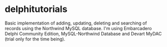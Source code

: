 # delphitutorials
Basic implementation of adding, updating, deleting and searching of records using the Northwind MySQL database. I'm using Embarcadero Delphi Community Edition, MySQL-Northwind Database and Devart MyDAC (trial only for the time being).
